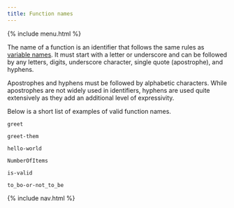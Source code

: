 ```yaml
---
title: Function names
---
```


{% include menu.html %}

The name of a function is an identifier that follows the same rules as [variable names](/essentials/scalar-variables/identifiers). It must start with a letter or underscore and can be followed by any letters, digits, underscore character, single quote (apostrophe), and hyphens.

Apostrophes and hyphens must be followed by alphabetic characters. While apostrophes are not widely used in identifiers, hyphens are used quite extensively as they add an additional level of expressivity.

Below is a short list of examples of valid function names.

    greet

    greet-them

    hello-world

    NumberOfItems

    is-valid

    to_bo-or-not_to_be

{% include nav.html %}
